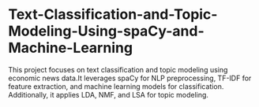 # Text-Classification-and-Topic-Modeling-Using-spaCy-and-Machine-Learning
This project focuses on text classification and topic modeling using economic news data.It leverages spaCy for NLP preprocessing, TF-IDF for feature extraction, and machine learning models for classification. Additionally, it applies LDA, NMF, and LSA for topic modeling.

